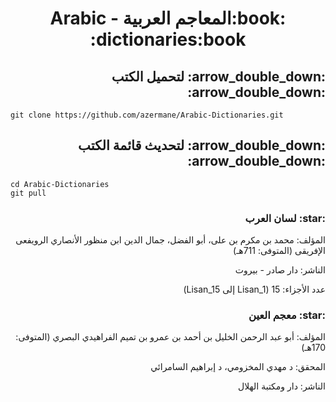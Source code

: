 

<h1 dir="rtl" align="center">:book:المعاجم العربية - Arabic dictionaries:book:</h1>

<h2 dir="rtl">:arrow_double_down: لتحميل الكتب :arrow_double_down:</h2>

    git clone https://github.com/azermane/Arabic-Dictionaries.git

<h2 dir="rtl">:arrow_double_down: لتحديث قائمة الكتب :arrow_double_down:</h2>

    cd Arabic-Dictionaries
    git pull
<h3 dir="rtl">:star: لسان العرب</h3>
<p dir="rtl">المؤلف: محمد بن مكرم بن على، أبو الفضل، جمال الدين ابن منظور الأنصاري الرويفعى الإفريقى (المتوفى: 711هـ)
<p dir="rtl">الناشر: دار صادر - بيروت
<p dir="rtl">عدد الأجزاء: 15 (Lisan_1 إلى Lisan_15) 
<h3 dir="rtl">:star: معجم العين</h3>
<p dir="rtl">المؤلف: أبو عبد الرحمن الخليل بن أحمد بن عمرو بن تميم الفراهيدي البصري (المتوفى: 170هـ)
<p dir="rtl">المحقق: د مهدي المخزومي، د إبراهيم السامرائي
<p dir="rtl">الناشر: دار ومكتبة الهلال
